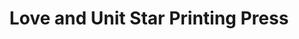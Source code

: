 ---
title: "Love and Unit Star Printing Press"
url: /accra/love-and-unit-star-printing-press/
shop: Kopieren
---
